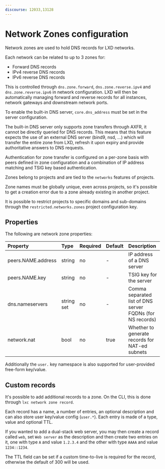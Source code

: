 ```yaml
---
discourse: 12033,13128
---
```


# Network Zones configuration
Network zones are used to hold DNS records for LXD networks.

Each network can be related to up to 3 zones for:

 - Forward DNS records
 - IPv4 reverse DNS records
 - IPv6 reverse DNS records

This is controlled through `dns.zone.forward`, `dns.zone.reverse.ipv4`
and `dns.zone.reverse.ipv6` in network configuration. LXD will then be
automatically managing forward and reverse records for all instances,
network gateways and downstream network ports.

To enable the built-in DNS server, `core.dns_address` must be set in the
server configuration.

The built-in DNS server only supports zone transfers through AXFR, it
cannot be directly queried for DNS records. This means that this feature
expects the use of an external DNS server (bind9, nsd, ...) which will
transfer the entire zone from LXD, refresh it upon expiry and provide
authoritative answers to DNS requests.

Authentication for zone transfer is configured on a per-zone basis with
peers defined in zone configuration and a combination of IP address
matching and TSIG key based authentication.

Zones belong to projects and are tied to the `networks` features of projects.

Zone names must be globally unique, even across projects, so it's
possible to get a creation error due to a zone already existing in
another project.

It is possible to restrict projects to specific domains and sub-domains
through the `restricted.networks.zones` project configuration key.

## Properties
The following are network zone properties:

Property            | Type       | Required | Default | Description
:--                 | :--        | :--      | -       | :--
peers.NAME.address  | string     | no       | -       | IP address of a DNS server
peers.NAME.key      | string     | no       | -       | TSIG key for the server
dns.nameservers     | string set | no       | -       | Comma separated list of DNS server FQDNs (for NS records)
network.nat         | bool       | no       | true    | Whether to generate records for NAT-ed subnets

Additionally the `user.` key namespace is also supported for user-provided free-form key/value.

## Custom records
It's possible to add additional records to a zone.
On the CLI, this is done through `lxc network zone record`.

Each record has a name, a number of entries, an optional description and
can also store user key/value config (`user.*`). Each entry is made of a
type, value and optional TTL.

If you wanted to add a dual-stack web server, you may then create a
record called `web`, set `Web server` as the description and then create
two entries on it, one with type `A` and value `1.2.3.4` and the other
with type `AAAA` and value `1234::1234`.

The TTL field can be set if a custom time-to-live is required for the record,
otherwise the default of 300 will be used.
